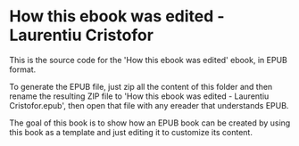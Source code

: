 # How this ebook was edited - Laurentiu Cristofor
This is the source code for the 'How this ebook was edited' ebook, in EPUB format.

To generate the EPUB file, just zip all the content of this folder and then rename the resulting ZIP file to 'How this ebook was edited - Laurentiu Cristofor.epub', then open that file with any ereader that understands EPUB.

The goal of this book is to show how an EPUB book can be created by using this book as a template and just editing it to customize its content.
